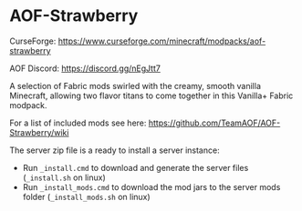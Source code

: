 # AOF-Strawberry

CurseForge: https://www.curseforge.com/minecraft/modpacks/aof-strawberry

AOF Discord: https://discord.gg/nEgJtt7

A selection of Fabric mods swirled with the creamy, smooth vanilla Minecraft, allowing two flavor titans to come together in this Vanilla+ Fabric modpack.

For a list of included mods see here: https://github.com/TeamAOF/AOF-Strawberry/wiki

The server zip file is a ready to install a server instance:

- Run `_install.cmd` to download and generate the server files (`_install.sh` on linux)
- Run `_install_mods.cmd` to download the mod jars to the server mods folder (`_install_mods.sh` on linux)


